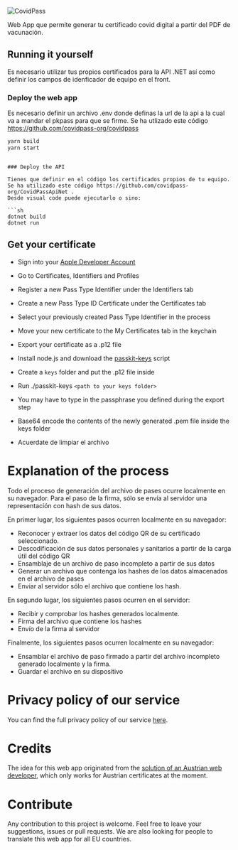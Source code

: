 ![CovidPass](https://covidpass.marvinsextro.de/thumbnail.png)

Web App que permite generar tu certificado covid digital a partir del PDF de vacunación.


## Running it yourself

Es necesario utilizar tus propios certificados para la API .NET así como definir los campos de idenficador de equipo en el front.

### Deploy the web app

Es necesario definir un archivo .env donde definas la url de la api a la cual va a mandar el pkpass para que se firme. Se ha utlizado este código https://github.com/covidpass-org/covidpass

```sh
yarn build
yarn start
```

```

### Deploy the API

Tienes que definir en el código los certificados propios de tu equipo. Se ha utilizado este código https://github.com/covidpass-org/CovidPassApiNet .
Desde visual code puede ejecutarlo o sino:

```sh
dotnet build
dotnet run
```

## Get your certificate

* Sign into your [Apple Developer Account](https://developer.apple.com/account/)
* Go to Certificates, Identifiers and Profiles
* Register a new Pass Type Identifier under the Identifiers tab
* Create a new Pass Type ID Certificate under the Certificates tab
* Select your previously created Pass Type Identifier in the process
* Move your new certificate to the My Certificates tab in the keychain
* Export your certificate as a .p12 file

* Install node.js and download the [passkit-keys](https://github.com/walletpass/pass-js/blob/master/bin/passkit-keys) script
* Create a `keys` folder and put the .p12 file inside
* Run ./passkit-keys `<path to your keys folder>`
* You may have to type in the passphrase you defined during the export step
* Base64 encode the contents of the newly generated .pem file inside the keys folder
* Acuerdate de limpiar el archivo


# Explanation of the process

Todo el proceso de generación del archivo de pases ocurre localmente en su navegador. Para el paso de la firma, sólo se envía al servidor una representación con hash de sus datos.

En primer lugar, los siguientes pasos ocurren localmente en su navegador:

* Reconocer y extraer los datos del código QR de su certificado seleccionado.
* Descodificación de sus datos personales y sanitarios a partir de la carga útil del código QR
* Ensamblaje de un archivo de paso incompleto a partir de sus datos
* Generar un archivo que contenga los hashes de los datos almacenados en el archivo de pases
* Enviar al servidor sólo el archivo que contiene los hash.

En segundo lugar, los siguientes pasos ocurren en el servidor:

* Recibir y comprobar los hashes generados localmente.
* Firma del archivo que contiene los hashes
* Envío de la firma al servidor

Finalmente, los siguientes pasos ocurren localmente en su navegador:

* Ensamblar el archivo de paso firmado a partir del archivo incompleto generado localmente y la firma.
* Guardar el archivo en su dispositivo


# Privacy policy of our service

You can find the full privacy policy of our service [here](https://covidpass.marvinsextro.de/privacy).

# Credits

The idea for this web app originated from the [solution of an Austrian web developer](https://coronapass.fabianpimminger.com), which only works for Austrian certificates at the moment.

# Contribute

Any contribution to this project is welcome. Feel free to leave your suggestions, issues or pull requests. We are also looking for people to translate this web app for all EU countries.
